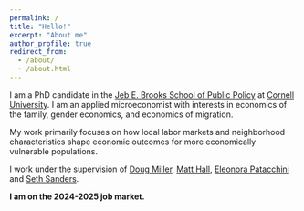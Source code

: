 ```yaml
---
permalink: /
title: "Hello!"
excerpt: "About me"
author_profile: true
redirect_from: 
  - /about/
  - /about.html
---
```


I am a PhD candidate in the [Jeb E. Brooks School of Public Policy](https://publicpolicy.cornell.edu) at [Cornell University](https://www.cornell.edu). I am an applied microeconomist with interests in economics of the family, gender economics, and economics of migration. 

My work primarily focuses on how local labor markets and neighborhood characteristics shape economic outcomes for more economically vulnerable populations.

I work under the supervision of  [Doug Miller](https://publicpolicy.cornell.edu/people/douglas-miller/), [Matt Hall](https://publicpolicy.cornell.edu/people/matthew-hall/), [Eleonora Patacchini](https://www.epatacchini.com/)  and [Seth Sanders](https://publicpolicy.cornell.edu/people/seth-sanders/). 

**I am on the 2024-2025 job market.**


